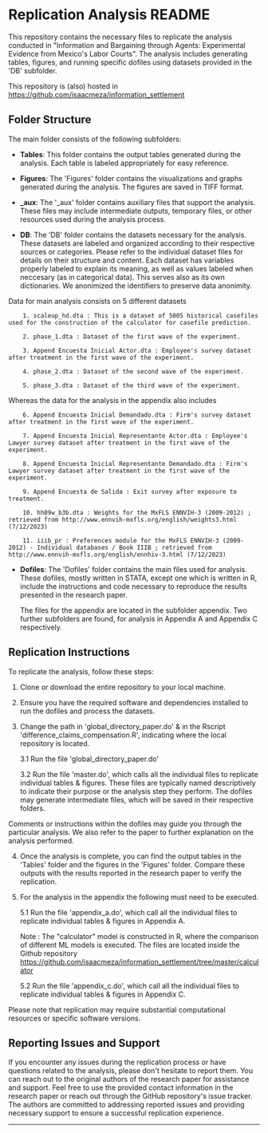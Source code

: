 # Replication Analysis README

This repository contains the necessary files to replicate the analysis conducted in "Information and Bargaining through Agents: Experimental Evidence from Mexico's Labor Courts". The analysis includes generating tables, figures, and running specific dofiles using datasets provided in the 'DB' subfolder.

This repository is (also) hosted in https://github.com/isaacmeza/information_settlement  

## Folder Structure

The main folder consists of the following subfolders:

- **Tables**: This folder contains the output tables generated during the analysis. Each table is labeled appropriately for easy reference.

- **Figures**: The 'Figures' folder contains the visualizations and graphs generated during the analysis. The figures are saved in TIFF format.

- **_aux**: The '_aux' folder contains auxiliary files that support the analysis. These files may include intermediate outputs, temporary files, or other resources used during the analysis process.

- **DB**: The 'DB' folder contains the datasets necessary for the analysis. These datasets are labeled and organized according to their respective sources or categories. Please refer to the individual dataset files for details on their structure and content. Each dataset has variables properly labeled to explain its meaning, as well as values labeled when neccesary (as in categorical data). This serves also as its own dictionaries. We anonimized the identifiers to preserve data anonimity.
	
Data for main analysis consists on 5 different datasets

		1. scaleup_hd.dta : This is a dataset of 5005 historical casefiles used for the construction of the calculator for casefile prediction. 

		2. phase_1.dta : Dataset of the first wave of the experiment. 

		3. Append Encuesta Inicial Actor.dta : Employee's survey dataset after treatment in the first wave of the experiment.

		4. phase_2.dta : Dataset of the second wave of the experiment. 

		5. phase_3.dta : Dataset of the third wave of the experiment.


Whereas the data for the analysis in the appendix also includes
		
		6. Append Encuesta Inicial Demandado.dta : Firm's survey dataset after treatment in the first wave of the experiment.
				
		7. Append Encuesta Inicial Representante Actor.dta : Employee's Lawyer survey dataset after treatment in the first wave of the experiment.
				
		8. Append Encuesta Inicial Representante Demandado.dta : Firm's Lawyer survey dataset after treatment in the first wave of the experiment.
				
		9. Append Encuesta de Salida : Exit survey after exposure to treatment. 
				
		10. hh09w_b3b.dta : Weights for the MxFLS ENNVIH-3 (2009-2012) ; retrieved from http://www.ennvih-mxfls.org/english/weights3.html (7/12/2023)
				
		11. iiib_pr : Preferences module for the MxFLS ENNVIH-3 (2009-2012) - Individual databases / Book IIIB ; retrieved from http://www.ennvih-mxfls.org/english/ennhiv-3.html (7/12/2023)



- **Dofiles**: The 'Dofiles' folder contains the main files used for analysis. These dofiles, mostly written in STATA, except one which is written in R, include the instructions and code necessary to reproduce the results presented in the research paper. 

	The files for the appendix are located in the subfolder appendix. Two further subfolders are found, for analysis in Appendix A and Appendix C respectively. 


## Replication Instructions

To replicate the analysis, follow these steps:

1. Clone or download the entire repository to your local machine. 

2. Ensure you have the required software and dependencies installed to run the dofiles and process the datasets. 

3. Change the path in 'global_directory_paper.do' & in the Rscript 'difference_claims_compensation.R', indicating where the local repository is located. 

	3.1 Run the file 'global_directory_paper.do' 
	
	3.2 Run the file 'master.do', which calls all the individual files to replicate individual tables & figures. These files are typically named descriptively to indicate their purpose or the analysis step they perform.
	The dofiles may generate intermediate files, which will be saved in their respective folders.

Comments or instructions within the dofiles may guide you through the particular analysis. We also refer to the paper to further explanation on the analysis performed. 

4. Once the analysis is complete, you can find the output tables in the 'Tables' folder and the figures in the 'Figures' folder. Compare these outputs with the results reported in the research paper to verify the replication.

5. For the analysis in the appendix the following must need to be executed.
	
	5.1 Run the file 'appendix_a.do', which call all the individual files to replicate individual tables & figures in Appendix A. 

	Note : The "calculator" model is constructed in R, where the comparison of different ML models is executed. The files are located inside the Github repository https://github.com/isaacmeza/information_settlement/tree/master/calculator

	5.2 Run the file 'appendix_c.do', which call all the individual files to replicate individual tables & figures in Appendix C. 


Please note that replication may require substantial computational resources or specific software versions.


## Reporting Issues and Support

If you encounter any issues during the replication process or have questions related to the analysis, please don't hesitate to report them. You can reach out to the original authors of the research paper for assistance and support. Feel free to use the provided contact information in the research paper or reach out through the GitHub repository's issue tracker. The authors are committed to addressing reported issues and providing necessary support to ensure a successful replication experience.




--------------------------------------------------------------------